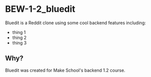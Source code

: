 # BEW-1-2_bluedit
Bluedit is a Reddit clone using some cool backend features including:
- thing 1
- thing 2
- thing 3

## Why?
Bluedit was created for Make School's backend 1.2 course.
